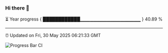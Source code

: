 ### Hi there 👋

⏳ Year progress { ████████████▁▁▁▁▁▁▁▁▁▁▁▁▁▁▁▁▁▁ } 40.89 %

---

⏰ Updated on Fri, 30 May 2025 06:21:33 GMT

![Progress Bar CI](https://github.com/liununu/liununu/workflows/Progress%20Bar%20CI/badge.svg)
